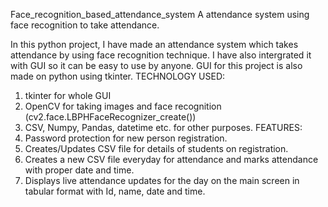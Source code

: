  Face_recognition_based_attendance_system
A  attendance system using face recognition to take attendance.

In this python project, I have made an attendance system which takes attendance by using face recognition technique. I have also intergrated it with GUI so it can be easy to use by anyone.
GUI for this project is also made on python using tkinter.
TECHNOLOGY USED:
1) tkinter for whole GUI
2) OpenCV for taking images and face recognition (cv2.face.LBPHFaceRecognizer_create())
3) CSV, Numpy, Pandas, datetime etc. for other purposes.
FEATURES:
1) Password protection for new person registration.
2) Creates/Updates CSV file for details of students on registration.
3) Creates a new CSV file everyday for attendance and marks attendance with proper date and time.
4) Displays live attendance updates for the day on the main screen in tabular format with Id, name, date and time.


